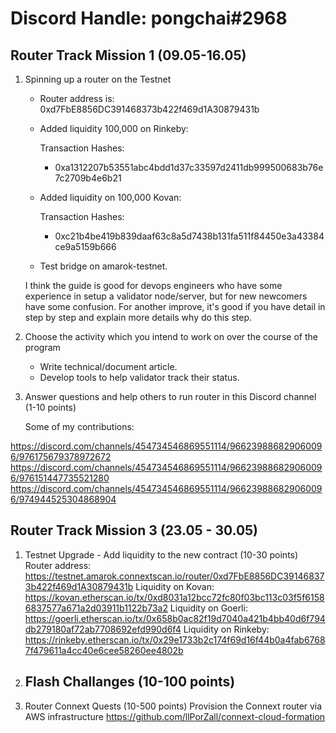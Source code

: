 # Discord Handle: pongchai#2968
## Router Track Mission 1 (09.05-16.05)

1) Spinning up a router on the Testnet

    - Router address is: 0xd7FbE8856DC391468373b422f469d1A30879431b

    - Added liquidity  100,000 on Rinkeby: 

      Transaction Hashes:    
        - 0xa1312207b53551abc4bdd1d37c33597d2411db999500683b76e7c2709b4e6b21
   
    - Added liquidity on 100,000 Kovan:

        Transaction Hashes:    
        - 0xc21b4be419b839daaf63c8a5d7438b131fa511f84450e3a43384ce9a5159b666
    - Test bridge on amarok-testnet.
    
    I think the guide is good for devops engineers who have some experience in setup a validator node/server, but for new newcomers have some confusion.
    For another improve, it's good if you have detail in step by step and explain more details why do this step.

2) Choose the activity which you intend to work on over the course of the program
    -  Write technical/document article.
    - Develop tools to help validator track their status. 

3) Answer questions and help others to run router in this Discord channel (1-10 points)

    Some of my contributions:
    
https://discord.com/channels/454734546869551114/966239886829060096/976175679378972672
https://discord.com/channels/454734546869551114/966239886829060096/976151447735521280
https://discord.com/channels/454734546869551114/966239886829060096/974944525304868904

## Router Track Mission 3 (23.05 - 30.05)
1) Testnet Upgrade - Add liquidity to the new contract (10-30 points)
  Router address: https://testnet.amarok.connextscan.io/router/0xd7FbE8856DC391468373b422f469d1A30879431b
  Liquidity on Kovan: https://kovan.etherscan.io/tx/0xd8031a12bcc72fc80f03bc113c03f5f61586837577a671a2d03911b1122b73a2
  Liquidity on Goerli: https://goerli.etherscan.io/tx/0x658b0ac82f19d7040a421b4bb40d6f794db279180af72ab7708692efd990d6f4
  Liquidity on Rinkeby: https://rinkeby.etherscan.io/tx/0x29e1733b2c174f69d16f44b0a4fab67687f479611a4cc40e6cee58260ee4802b
2) Flash Challanges (10-100 points)
   -
3) Router Connext Quests (10-500 points)
  Provision the Connext router via AWS infrastructure https://github.com/llPorZall/connext-cloud-formation
  
